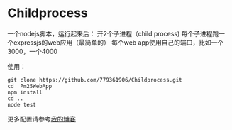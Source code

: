 Childprocess
============
一个nodejs脚本，运行起来后：
开2个子进程（child process)
每个子进程跑一个expressjs的web应用（最简单的）
每个web app使用自己的端口，比如一个3000，一个4000

使用：
```
git clone https://github.com/779361906/Childprocess.git
cd  Pm25WebApp
npm install
cd ..
node test
```
更多配置请参考[我的博客](http://779361906.github.io/2014/07/10/nodejs%E7%9A%84childprocess%E7%AE%80%E5%8D%95%E4%BD%BF%E7%94%A8/)